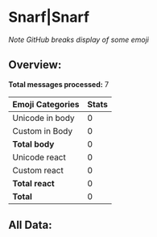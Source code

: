 # Snarf|Snarf

*Note GitHub breaks display of some emoji*

## Overview:

**Total messages processed:** 7

Emoji Categories | Stats
-------|--------
Unicode in body | 0
Custom in Body | 0
**Total body** | 0
Unicode react | 0
Custom react | 0
**Total react** | 0
**Total** | 0

## All Data:

